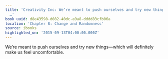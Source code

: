 ```yaml
---
title: 'Creativity Inc: We’re meant to push ourselves and try new things—which will
  …'
book_uuid: d8e43598-d082-40dc-a9a8-dddd83cfb06a
location: 'Chapter 8: Change and Randomness'
source: ibooks
highlighted_on: '2015-09-13T04:00:00.000Z'
---
```


We’re meant to push ourselves and try new things—which will definitely make us feel uncomfortable.